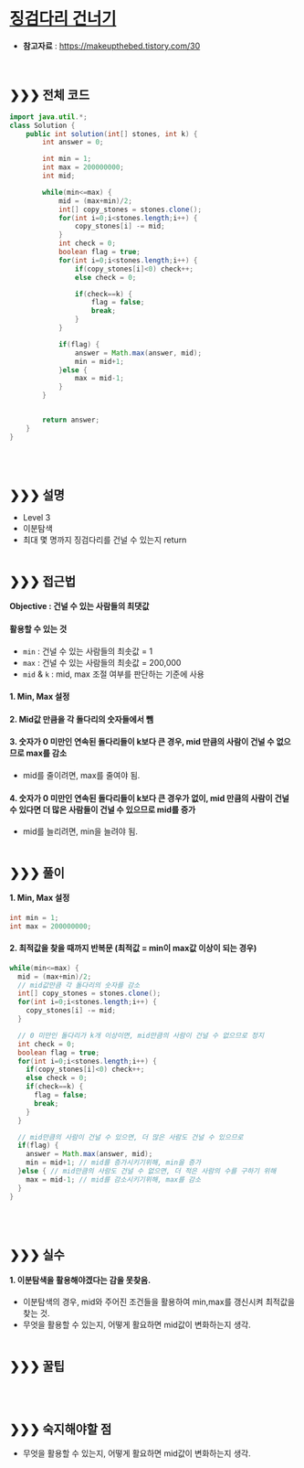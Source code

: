 # [징검다리 건너기](https://programmers.co.kr/learn/courses/30/lessons/640652)
* **참고자료** : https://makeupthebed.tistory.com/30

<br>

## &#10095;&#10095;&#10095; 전체 코드
```java
import java.util.*;
class Solution {
    public int solution(int[] stones, int k) {
        int answer = 0;

        int min = 1;
        int max = 200000000;
        int mid;

        while(min<=max) {
        	mid = (max+min)/2;
        	int[] copy_stones = stones.clone();
        	for(int i=0;i<stones.length;i++) {
        		copy_stones[i] -= mid;
        	}
        	int check = 0;
        	boolean flag = true;
        	for(int i=0;i<stones.length;i++) {
        		if(copy_stones[i]<0) check++;
        		else check = 0;

        		if(check==k) {
        			flag = false;
        			break;
        		}
        	}

        	if(flag) {
        		answer = Math.max(answer, mid);
        		min = mid+1;
        	}else {
        		max = mid-1;
        	}
        }


        return answer;
    }
}
```
<br><br>

## &#10095;&#10095;&#10095; 설명
* Level 3
* 이분탐색
* 최대 몇 명까지 징검다리를 건널 수 있는지 return
<br><br>


## &#10095;&#10095;&#10095; 접근법   
#### Objective : 건널 수 있는 사람들의 최댓값
#### 활용할 수 있는 것
* `min` : 건널 수 있는 사람들의 최솟값 = 1
* `max` : 건널 수 있는 사람들의 최솟값 = 200,000
* `mid` & `k` : mid, max 조절 여부를 판단하는 기준에 사용
#### 1. Min, Max 설정
#### 2. Mid값 만큼을 각 돌다리의 숫자들에서 뺌
#### 3. 숫자가 0 미만인 연속된 돌다리들이 k보다 큰 경우, mid 만큼의 사람이 건널 수 없으므로 max를 감소
* mid를 줄이려면, max를 줄여야 됨.
#### 4. 숫자가 0 미만인 연속된 돌다리들이 k보다 큰 경우가 없이, mid 만큼의 사람이 건널 수 있다면 더 많은 사람들이 건널 수 있으므로 mid를 증가
* mid를 늘리려면, min을 늘려야 됨.
<br><br>


## &#10095;&#10095;&#10095; 풀이
#### 1. Min, Max 설정
```java
int min = 1;
int max = 200000000;
```

#### 2. 최적값을 찾을 때까지 반복문 (최적값 = min이 max값 이상이 되는 경우)
```java
while(min<=max) {
  mid = (max+min)/2;
  // mid값만큼 각 돌다리의 숫자를 감소
  int[] copy_stones = stones.clone();
  for(int i=0;i<stones.length;i++) {
    copy_stones[i] -= mid;
  }

  // 0 미만인 돌다리가 k개 이상이면, mid만큼의 사람이 건널 수 없으므로 정지
  int check = 0;
  boolean flag = true;
  for(int i=0;i<stones.length;i++) {
    if(copy_stones[i]<0) check++;
    else check = 0;
    if(check==k) {
      flag = false;
      break;
    }
  }

  // mid만큼의 사람이 건널 수 있으면, 더 많은 사람도 건널 수 있으므로
  if(flag) {
    answer = Math.max(answer, mid);
    min = mid+1; // mid를 증가시키기위해, min을 증가
  }else { // mid만큼의 사람도 건널 수 없으면, 더 적은 사람의 수를 구하기 위해
    max = mid-1; // mid를 감소시키기위해, max를 감소
  }
}
```
<br><br>

## &#10095;&#10095;&#10095; 실수
#### 1. 이분탐색을 활용해야겠다는 감을 못찾음.
* 이분탐색의 경우, mid와 주어진 조건들을 활용하여 min,max를 갱신시켜 최적값을 찾는 것.
* 무엇을 활용할 수 있는지, 어떻게 활요하면 mid값이 변화하는지 생각.
<br><br>


## &#10095;&#10095;&#10095; 꿀팁
<br><br>

## &#10095;&#10095;&#10095; 숙지해야할 점
* 무엇을 활용할 수 있는지, 어떻게 활요하면 mid값이 변화하는지 생각.
<br><br>
